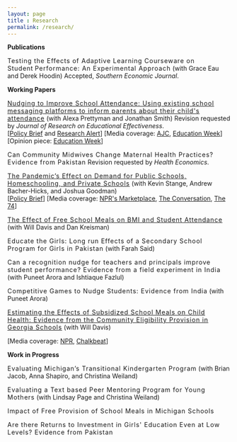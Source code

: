 ```yaml
---
layout: page
title : Research 
permalink: /research/
---
```


<div class="manual-post">
  
  <div class="manual sectionTitle"><strong>Publications</strong><br></div>
  
  <p> <div class="manual-content">
    <span style="letter-spacing: 1px !important;font-weight: 400">Testing the Effects of Adaptive Learning Courseware on Student Performance: An Experimental Approach</span> (with Grace Eau and Derek Hoodin) Accepted, <i>Southern Economic Journal</i>.
  </div>
  </p>


  <div class="manual sectionTitle"><strong>Working Papers</strong><br></div>

  <p> <div class="manual-content">
  <span style="letter-spacing: 1px !important;font-weight: 400"><a href="/files/messaging-nudge.pdf">Nudging to Improve School Attendance: Using existing school messaging platforms to inform parents about their child's attendance</a></span> (with Alexa Prettyman and Jonathan Smith) Revision requested by <i>Journal of Research on Educational Effectiveness</i>. 
  <br>
  [<a href="/files/attend-policy-brief.pdf">Policy Brief</a> and <a href="https://gpl.gsu.edu/publications/decrease-student-absenteeism/">Research Alert</a>]
  [Media coverage: <a href="https://www.ajc.com/news/local-education/schools-try-electronic-messages-reduce-absenteeism/h5cCMgB27vsZfIwOtNam8J/">AJC</a>, 
   <a href="https://www.edweek.org/ew/articles/2020/04/10/where-are-they-students-go-missing-in.html">Education Week</a>]
  [Opinion piece: <a href="https://www.edweek.org/ew/articles/2020/03/26/when-schools-close-vulnerable-families-are-left.html">Education Week</a>]
  </div>
  </p>
  
  <p> <div class="manual-content">
  <span style="letter-spacing: 1px !important;font-weight: 400">Can Community Midwives Change Maternal Health Practices? Evidence from Pakistan</span> Revision requested by <i>Health Economics</i>.
  </div>
  </p>

  <p> <div class="manual-content">
  <span style="letter-spacing: 1px !important;font-weight: 400"><a href="/files/pandemic-effect-paper.pdf">The Pandemic’s Effect on Demand for Public Schools, Homeschooling, and Private Schools</a></span> (with Kevin Stange, Andrew Bacher-Hicks, and Joshua Goodman)
  <br>
  [<a href="/files/pandemic-effect-policy-brief.pdf">Policy Brief</a>]
  [Media coverage: <a href="https://www.marketplace.org/2021/09/23/public-schools-see-fewer-enrolled-kindergartners-whered-they-go/amp/">NPR's Marketplace</a>,  <a href="https://theconversation.com/4-trends-in-public-school-enrollment-due-to-covid-19-168911">The Conversation</a>,
 <a href="https://www.the74million.org/article/the-week-in-covid-education-policy-many-parents-dont-plan-on-vaccinating-young-kids-schools-without-mask-policies-three-times-more-likely-to-see-outbreaks-more/">The 74</a>]
  </div>
  </p>

  <p> <div class="manual-content">
  <span style="letter-spacing: 1px !important;font-weight: 400"><a href="https://gpl.gsu.edu/publications/school-meal-provision/">The Effect of Free School Meals on BMI and Student Attendance</a></span> (with Will Davis and Dan Kreisman)
  </div>
  </p>
  
  <p> <div class="manual-content">
  <span style="letter-spacing: 1px !important;font-weight: 400">Educate the Girls: Long run Effects of a Secondary School Program for Girls in Pakistan</span> (with Farah Said)
  </div>
  </p>

  <p> <div class="manual-content">
  <span style="letter-spacing: 1px !important;font-weight: 400">Can a recognition nudge for teachers and principals improve student performance? Evidence from a field experiment in India</span> (with Puneet Arora and Ishtiaque Fazlul)
  </div>
  </p>

  <p> <div class="manual-content">
  <span style="letter-spacing: 1px !important;font-weight: 400">Competitive Games to Nudge Students: Evidence from India</span> (with Puneet Arora)
  </div>
  </p>
  
  <p> <div class="manual-content">
  <span style="letter-spacing: 1px !important;font-weight: 400"><a href="/files/schoolmeals.pdf">Estimating the Effects of Subsidized School Meals on Child Health: Evidence from the Community Eligibility Provision in Georgia Schools</a></span> (with Will Davis)
  <br><p>
  [Media coverage: <a href="https://kjzz.org/content/639969/arizona-provision-could-result-free-lunches-students">NPR</a>, 
   <a href="https://www.chalkbeat.org/posts/us/2018/05/04/free-school-lunch-for-all-meant-to-reduce-stigma-may-also-keep-students-healthier/">Chalkbeat</a>]</p>
  </div>
  </p>
  


  <div class="manual sectionTitle"><strong>Work in Progress</strong><br></div>
  
  <p> <div class="manual-content">
  <span style="letter-spacing: 1px !important;font-weight: 400">Evaluating Michigan’s Transitional Kindergarten Program</span> (with Brian Jacob, Anna Shapiro, and Christina Weiland) 
  </div>
  </p>
  
  <p> <div class="manual-content">
  <span style="letter-spacing: 1px !important;font-weight: 400">Evaluating a Text based Peer Mentoring Program for Young Mothers</span> (with Lindsay Page and Christina Weiland) 
  </div>
  </p>
  
  <p> <div class="manual-content">
  <span style="letter-spacing: 1px !important;font-weight: 400">Impact of Free Provision of School Meals in Michigan Schools</span>
  </div>
  </p>
  
   <p> <div class="manual-content">
  <span style="letter-spacing: 1px !important;font-weight: 400">Are there Returns to Investment in Girls' Education Even at Low Levels? Evidence from Pakistan</span>
  </div>
  </p>



</div>
